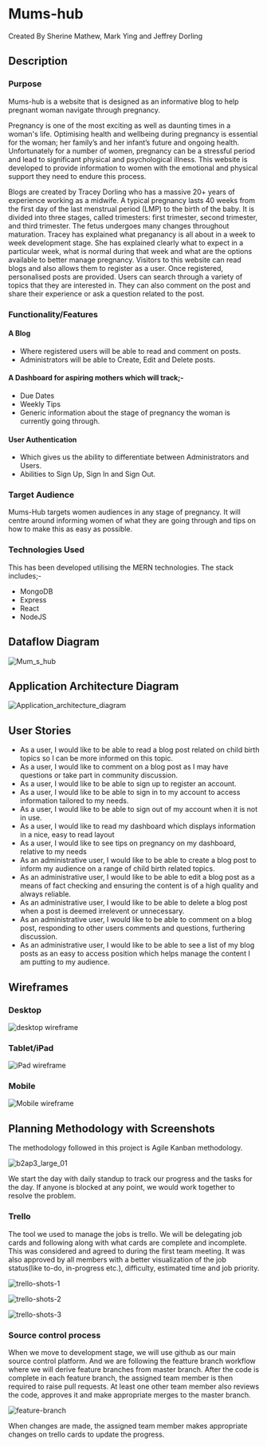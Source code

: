 # Mums-hub
Created By Sherine Mathew, Mark Ying and Jeffrey Dorling

## Description 
### Purpose
Mums-hub is a website that is designed as an informative blog to help pregnant woman navigate through 
pregnancy. 

Pregnancy is one of the most exciting as well as daunting times in a woman's life. Optimising health and wellbeing during pregnancy is essential for the woman; her family’s and her infant’s future and ongoing health. Unfortunately for a number of women, pregnancy can be a stressful period and lead to significant physical and psychological illness. This website is developed to provide information to women with the emotional and physical support they need to endure this process. 

Blogs are created by Tracey Dorling who has a massive 20+ years of experience working as a midwife. A typical pregnancy lasts 40 weeks from the first day of the last menstrual period (LMP) to the birth of the baby. It is divided into three stages, called trimesters: first trimester, second trimester, and third trimester. The fetus undergoes many changes throughout maturation. Tracey has explained what preganancy is all about in a week to week development stage. She has explained clearly what to expect in a particular week, what is normal during that week and what are the options available to better manage pregnancy. Visitors to this website can read blogs and also allows them to register as a user. Once registered, personalised posts are provided. Users can search through a variety of topics that they are interested in. They can also comment on the post and share their experience or ask a question related to the post.

### Functionality/Features
#### A Blog
- Where registered users will be able to read and comment on posts.
- Administrators will be able to Create, Edit and Delete posts.

#### A Dashboard for aspiring mothers which will track;-
- Due Dates 
- Weekly Tips
- Generic information about the stage of pregnancy the woman is currently going through.

#### User Authentication
- Which gives us the ability to differentiate between Administrators and Users.
- Abilities to Sign Up, Sign In and Sign Out.

### Target Audience
Mums-Hub targets women audiences in any stage of pregnancy.
It will centre around informing women of what they are going through and tips on how to make this as 
easy as possible.

### Technologies Used
This has been developed utilising the MERN technologies. The stack includes;-
- MongoDB
- Express
- React
- NodeJS

## Dataflow Diagram
![Mum_s_hub](https://user-images.githubusercontent.com/8579501/70398940-d8d6cc80-1a6b-11ea-9292-930db99bd066.png)

## Application Architecture Diagram 
![Application_architecture_diagram](https://user-images.githubusercontent.com/8579501/70398942-daa09000-1a6b-11ea-9669-020a8ded44c3.png)

## User Stories
- As a user, I would like to be able to read a blog post related on child birth topics so I can be more informed on this topic.
- As a user, I would like to comment on a blog post as I may have questions or take part in community discussion.
- As a user, I would like to be able to sign up to register an account.  
- As a user, I would like to be able to sign in to my account to access information tailored to my needs. 
- As a user, I would like to be able to sign out of my account when it is not in use.
- As a user, I would like to read my dashboard which displays information in a nice, easy to read layout
- As a user, I would like to see tips on pregnancy on my dashboard, relative to my needs
- As an administrative user, I would like to be able to create a blog post to inform my audience on a range of child birth related topics. 
- As an administrative user, I would like to be able to edit a blog post as a means of fact checking and ensuring the content is of a high quality and always reliable. 
- As an administrative user, I would like to be able to delete a blog post when a post is deemed irrelevent or unnecessary.
- As an administrative user, I would like to be able to comment on a blog post, responding to other users comments and questions, furthering discussion. 
- As an administrative user, I would like to be able to see a list of my blog posts as an easy to access position which helps manage the content I am putting to my audience. 

## Wireframes

### Desktop
![desktop wireframe](Docs/Wireframes/Desktop.png)

### Tablet/iPad
![iPad wireframe](Docs/Wireframes/iPad.png)

### Mobile
![Mobile wireframe](Docs/Wireframes/Mobile.png)
## Planning Methodology with Screenshots
The methodology followed in this project is Agile Kanban methodology.

![b2ap3_large_01](https://user-images.githubusercontent.com/8579501/70580916-1fa9fb00-1c01-11ea-9f04-902297803f33.jpg)

We start the day with daily standup to track our progress and the tasks for the day. If anyone is blocked at any point, we would work together to resolve the problem.  

### Trello
The tool we used to manage the jobs is trello. We will be delegating job cards and following along with what cards are complete and incomplete. This was considered and agreed to during the first team meeting. It was also approved by all members with a better visualization of the job status(like to-do, in-progress etc.), difficulty, estimated time and job priority.   

![trello-shots-1](https://user-images.githubusercontent.com/8579501/70399064-d88b0100-1a6c-11ea-8288-600c43dbf049.png)

![trello-shots-2](https://user-images.githubusercontent.com/8579501/70399065-d88b0100-1a6c-11ea-9c4d-bcc0dfa2f010.png)

![trello-shots-3](https://user-images.githubusercontent.com/8579501/70399066-d9239780-1a6c-11ea-9e5b-33a374a78a2d.png)


### Source control process
When we move to development stage, we will use github as our main source control platform. And we are following the featture branch workflow where we will derive feature branches from master branch. After the code is complete in each feature branch, the assigned team member is then required to raise pull requests. At least one other team member also reviews the code, approves it and make appropriate merges to the master branch.

![feature-branch](https://user-images.githubusercontent.com/8579501/70581588-600a7880-1c03-11ea-99f3-30b62c7c4beb.png)

When changes are made, the assigned team member makes appropriate changes on trello cards to update the progress.
